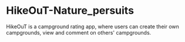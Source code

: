 # HikeOuT-Nature_persuits
HikeOuT is a campground rating app, where users can create their own campgrounds, view and comment on others' campgrounds. 
